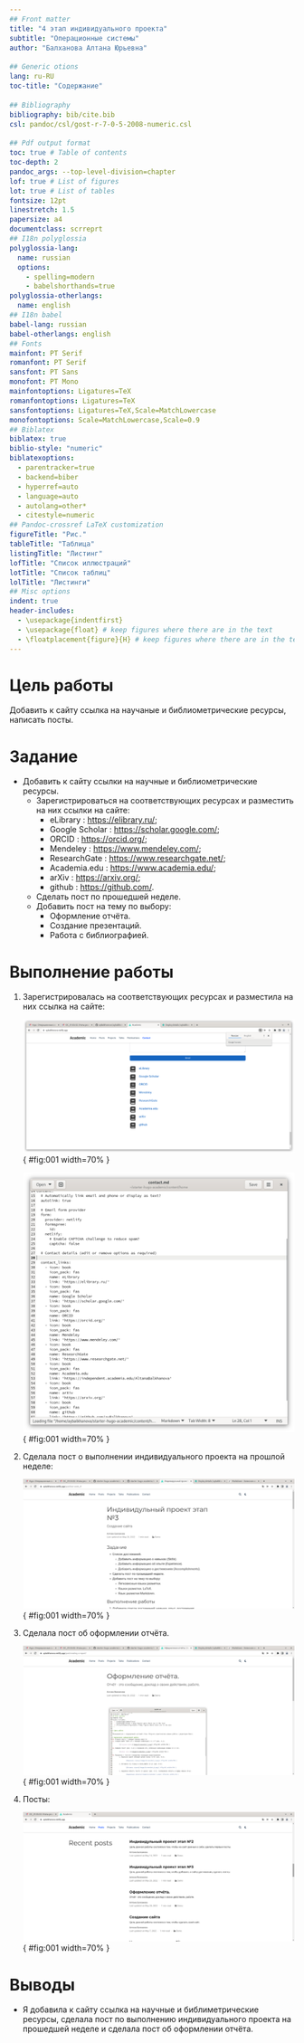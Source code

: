 ```yaml
---
## Front matter
title: "4 этап индивидуального проекта"
subtitle: "Операционные системы"
author: "Балханова Алтана Юрьевна"

## Generic otions
lang: ru-RU
toc-title: "Содержание"

## Bibliography
bibliography: bib/cite.bib
csl: pandoc/csl/gost-r-7-0-5-2008-numeric.csl

## Pdf output format
toc: true # Table of contents
toc-depth: 2
pandoc_args: --top-level-division=chapter
lof: true # List of figures
lot: true # List of tables
fontsize: 12pt
linestretch: 1.5
papersize: a4
documentclass: scrreprt
## I18n polyglossia
polyglossia-lang:
  name: russian
  options:
	- spelling=modern
	- babelshorthands=true
polyglossia-otherlangs:
  name: english
## I18n babel
babel-lang: russian
babel-otherlangs: english
## Fonts
mainfont: PT Serif
romanfont: PT Serif
sansfont: PT Sans
monofont: PT Mono
mainfontoptions: Ligatures=TeX
romanfontoptions: Ligatures=TeX
sansfontoptions: Ligatures=TeX,Scale=MatchLowercase
monofontoptions: Scale=MatchLowercase,Scale=0.9
## Biblatex
biblatex: true
biblio-style: "numeric"
biblatexoptions:
  - parentracker=true
  - backend=biber
  - hyperref=auto
  - language=auto
  - autolang=other*
  - citestyle=numeric
## Pandoc-crossref LaTeX customization
figureTitle: "Рис."
tableTitle: "Таблица"
listingTitle: "Листинг"
lofTitle: "Список иллюстраций"
lotTitle: "Список таблиц"
lolTitle: "Листинги"
## Misc options
indent: true
header-includes:
  - \usepackage{indentfirst}
  - \usepackage{float} # keep figures where there are in the text
  - \floatplacement{figure}{H} # keep figures where there are in the text
---
```


# Цель работы

Добавить к сайту ссылка на научаные и библиометрические ресурсы, написать посты.

# Задание

- Добавить к сайту ссылки на научные и библиометрические ресурсы.
	- Зарегистрироваться на соответствующих ресурсах и разместить на них ссылки на сайте:
		- eLibrary : https://elibrary.ru/;
		- Google Scholar : https://scholar.google.com/;
		- ORCID : https://orcid.org/;
		- Mendeley : https://www.mendeley.com/;
		- ResearchGate : https://www.researchgate.net/;
		- Academia.edu : https://www.academia.edu/;
		- arXiv : https://arxiv.org/;
		- github : https://github.com/.
	- Сделать пост по прошедшей неделе.
	- Добавить пост на тему по выбору:
		- Оформление отчёта.
		- Создание презентаций.
		- Работа с библиографией.

# Выполнение работы
1. Зарегистрировалась на соответствующих ресурсах и разместила на них ссылка на сайте:

	![Ссылка](image/Screenshot_1.png){ #fig:001 width=70% }

	![Маркдаун](image/Screenshot_2.png){ #fig:001 width=70% }
	
1. Сделала пост о выполнении индивидуального проекта на прошлой неделе:
		
	![Пост о выполнении индивидуального проекта](image/Screenshot_4.png){ #fig:001 width=70% }
		
1. Сделала пост об оформлении отчёта.
		
	![Пост об оформлении отчёта](image/Screenshot_3.png){ #fig:001 width=70% }
		
1. Посты:
	
	![Посты](image/Screenshot_5.png){ #fig:001 width=70% }
	
# Выводы

- Я добавила к сайту cсылка на научные и библиметрические ресурсы, сделала пост по выполнению индивидуального проекта на прошедшей неделе и сделала пост об оформлении отчёта.

